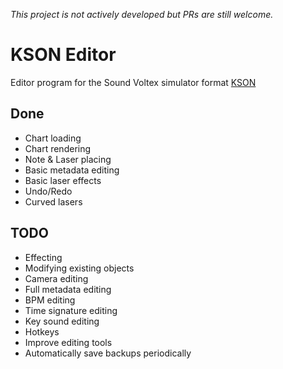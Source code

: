 *This project is not actively developed but PRs are still welcome.*

# KSON Editor
Editor program for the Sound Voltex simulator format [KSON](https://github.com/m4saka/ksh2kson/blob/master/kson_format.md)

## Done
* Chart loading
* Chart rendering
* Note & Laser placing
* Basic metadata editing
* Basic laser effects
* Undo/Redo
* Curved lasers

## TODO
* Effecting
* Modifying existing objects
* Camera editing
* Full metadata editing
* BPM editing
* Time signature editing
* Key sound editing
* Hotkeys
* Improve editing tools
* Automatically save backups periodically
